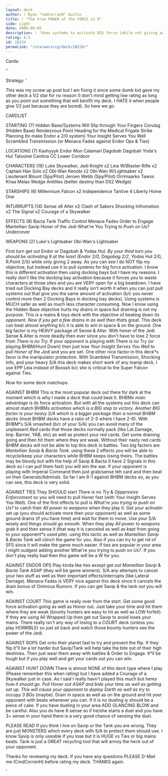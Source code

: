 ```yaml
---
layout: deck
author: ! Ryan "CmdCorranH" Austin
title: ! "The true POWER of the FORCE v2 0"
side: Light
date: 2000-09-05
description: ! "Uses systems to activate BIG force (while not giving away much) which is used for BIG beats. This is the most solid version of this deck and if you don't think it will work then just TRY IT. It acts the same as TR mains except you get to start effects as"
rating: 4.5
id: 10224
permalink: "/starwarsccg/deck/10224/"
---
```

Cards: 

''

Strategy: '

This was my screw up post but I am fixing it since some dumb kid gave my other deck a 1/2 star for no reason (I don't mind getting low rating as long as you point out something that will benifit my deck. I HATE it when people give 1/2 just because they are bored). So here we go.

CARDLIST

STARTING (7)
Hidden Base/Systems Will Slip through Your Fingers
Corulag (Hidden Base)
Rendezvous Point
Heading for the Medical Frigate
Strike Planning (to make Endor a 2/0 system)
Your Insight Serves You Well
Scrambled Transmission (or Menace Fades against Endor Ops & Ties)

LOCATIONS (7)
Kashyyyk
Endor
Mon Calamari
Dagobah
Dagobah Yoda's Hut
Tatooine Cantina
CC Lower Coridoor

CHARACTERS (16)
Luke Skywalker, Jedi Knight x2
Leia W/Blaster Rifle x2
Captain Han Solo x2
Obi-Wan Kenobi x2
Obi-Wan W/Lightsaber x2
Lieutenant Blount (Spy/Pilot)
Jeroen Webb (Spy/Pilot)
Orrimaarko
Tawss Khaa
Melas
Wedge Antillies (better destiny than DS2 Wedge)

STARSHIPS (6)
Millennium Falcon x2
Independence
Tantive 4
Liberty
Home One

INTURRUPTS (14)
Sense x6
Alter x2
Clash of Sabers
Shocking Infromation x2
The Signal x2
Courage of a Skywalker

EFFECTS (8)
Bacta Tank
Traffic Control
Menace Fades
Order to Engage
Mantellian Savip
Honer of the Jedi
What're You Trying to Push on Us?
Undercover

WEAPONS (2)
Luke's Lightsaber
Obi-Wan's Lightsaber

First turn get out Endor or Dagobah & Yoda*s Hut. By your third turn you should be activating 9 at the least (Endor 2/0, Dagobag 2/2, Yoda*s Hut 2/0, R.Point 2/0) while only giving 2 away. As you can see I do NOT flip my objective, but instead use it to pull systems for big force activation. I know this is different activation then using docking bays but I have my reasons. I really don't like the docking bay activation because it forces you to waste characters at those sites and you are VERY open for a big beatdown. I have tried out Docking Bay decks and it really isn't worth it when you can just pull systems out that give you the same amount of activation (b/c you never control more then 2 Docking Bays in docking bay decks). Using systems is MUCH safer as well as much less character consuming. Now I know using the Hidden Base objective hurts my drains in space but draining is not my purpose. This is a mains & toys deck with the objective of beating down it*s opponent. Now if you get a few drains in as well then that*s great. This deck can beat almost anything b/c it is able to win in space & on the ground. One big factor is my HEAVY package of Sense & Alter. With honer of the Jedi Sense & Alter is more deadly then ever since you don't have to lose 2 force from *There is no Try.* If your opponent is playing with There is no Try (or playing BHBM/Hunt Down) then just lose *Your Insight Serves You Well* to pull *Honer of the Jedi* and you are set. One other nice factor in this deck*s favor is the manipulator protection. With Scambled Transmission, Shocking Info, and your heavy S/A this deck makes short work of any manip deck.
I use EPP Leia instead of Bosssh b/c she is critical to the Super Falcon against Ties.

Now for some deck matchups.

AGAINST BHBM This is the most popular deck out there for dark at the moment which is why I made a deck that could beat it. BHBM*s main advantage is it*s force activation. But with all the systems out this deck can almost match BHBM*s activation which is a BIG step to victory. Another BIG factor is your heavy S/A which is a bigger package then a normal BHBM deck*s (most BHBM decks have a ratio of 2-3 where I have 2-6). With BHBM*s S/A smashed (b/c of your S/A) you can avoid many of the unpleasent *Red* cards that those decks normally pack (like Lat.Damage, Imp. Barrier, YAB, etc) as well as protect your red cards. Get some draining going and then hit them where they are weak. Without their nasty red cards BHBM decks will not be able to top this deck in battles. Two big factors are *Mantellian Savip* & *Bacta Tank.* using these 2 effects you will be able to recycle/keep your characters while BHBM keeps losing theirs. The battles may be bloody but with the help of Savip & Bacta (I have 2 Signals in this deck so I can pull them fast) you will win the war. If your opponent is playing with Imperial Command then just grab/sense teh card and then beat on their Generals/Admirals. So far I am 6-1 against BHBM decks so, as you can see, this deck is very solid.

AGAINST TIES They SHOULD start *There is no Try* & *Opppresive Enforcement* so you will need to pull Honer fast (with Your Insight Serves You Well). One of the first effects to pull is *What're you trying to push on Us?* to catch their *All power to weapons* when they play it. Get your activatin set up (you should activate more then your opponent) as well as some ground drains (if you have time) and wait for them to move. Use your S/A wisely and things should go smooth. When they play *All power to weapons* grab it and then sense it (that way it is canceled as well as kept from going to your opponent*s used pile).
using this tactic as well as *Mantellian Savip* & *Bacta Tank* will clinch the game for you. Also if you can try to get rid of SFS since it will make the game much easier. If ties are popular in your area I might sudgest adding another What're you trying to push on Us?. If you don't play really bad then this game will be a W for you.

AGAINST ENDOR OPS Play kinda like ties exsept get out *Mantellian Savip* & *Bacta Tank* ASAP (they will be game winners). S/A any attempts to cancel your two stuff as well as their important effects/interrupts (like Lateral Damage). Menace Fades is VERY nice against this deck since it cancels the drain bonus of Ominous Rumors. If you can get Savip & the tank out you will win.

AGAINST COURT This game is really over from the start. Get some good force activation going as well as Honor out. Just take your time and hit them where they are weak (bounty hunters are easy to hit as well as LOW forfeit). If they are using All Wrapped Up then get out Savip to avoid loses your mains. There really isn't any way of losing to a COURT deck (unless you play HORRIBLE) so just sit back and watch those bounty hunters see the power of the Jedi.

AGAINST ROPS Get onto their planet fast to try and prevent the flip. If they flip it"ll be a lot harder but Savip/Tank will help take the bite out of their high destinies. Then just wear them away with battles & Order to Engage. It*ll be tough but if you play well and get your cards out you can win.

AGAINST HUNT DOWN There is almost NONE of this deck type where I play (Please remember this when rating) but I have added a Courage of a Skywalker just in case. As I said I really havn't played this much but here*s how it should go. Pull Honer out ASAP and bide your time as well as getting set up. This will cause your opponent to deploy Darth as well as try to occupy 3 BG*s (maybe). Drain in space as well as on the ground and hit your opponent with beats whenever you can. If it is no dueling iy should be a piece of cake. If you have dueling in your area ADD GLANCING BLOW and be careful. Also you do have 6 sense so if he/she starts a duel and you have 3+ sense in your hand there is a very good chance of sensing the duel.

PLEASE READ If you think I live on Savip or the Tank you are wrong. They are just MONSTERS which every deck with S/A to protect them should use. I know Savip is only useable if you lose but it is HUGE vs Ties or big mains beats. Tank is just a GREAT recycling tool that will annoy the heck out of your opponent.

Thanks for reviewing my deck. If you have any questions PLEASE D-Mail me (CmdCorrenH) before rating my deck. THANKS again.

'
